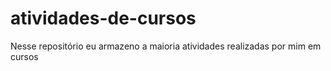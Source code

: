 # atividades-de-cursos
Nesse repositório eu armazeno a maioria atividades realizadas por mim em cursos
